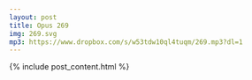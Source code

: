 ```yaml
---
layout: post
title: Opus 269
img: 269.svg
mp3: https://www.dropbox.com/s/w53tdw10ql4tuqm/269.mp3?dl=1
---
```


{% include post_content.html %}
